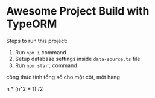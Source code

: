 # Awesome Project Build with TypeORM

Steps to run this project:

1. Run `npm i` command
2. Setup database settings inside `data-source.ts` file
3. Run `npm start` command



công thức tính tổng số cho một cột, một hàng

n * (n^2 + 1) /2 